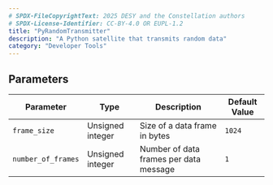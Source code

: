 ```yaml
---
# SPDX-FileCopyrightText: 2025 DESY and the Constellation authors
# SPDX-License-Identifier: CC-BY-4.0 OR EUPL-1.2
title: "PyRandomTransmitter"
description: "A Python satellite that transmits random data"
category: "Developer Tools"
---
```


## Parameters

| Parameter | Type | Description | Default Value |
|-----------|------|-------------|---------------|
| `frame_size` | Unsigned integer | Size of a data frame in bytes | `1024` |
| `number_of_frames` | Unsigned integer | Number of data frames per data message | `1` |
